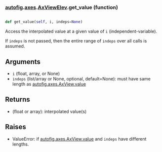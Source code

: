 ### [autofig](autofig.md).[axes](autofig.axes.md).[AxViewElev](autofig.axes.AxViewElev.md).get_value (function)


```py

def get_value(self, i, indeps=None)

```



Access the interpolated value at a given value of `i`
(independent-variable).

If `indeps` is not passed, then the entire range of `indeps` over all
calls is assumed.

Arguments
-----------
* `i` (float, array, or None)
* `indeps` (list/array or None, optional, default=None): must have same
    length as [autofig.axes.AxView.value](autofig.axes.AxView.value.md)

Returns
----------
* (float or array): interpolated value(s)

Raises
---------
* ValueError: if [autofig.axes.AxView.value](autofig.axes.AxView.value.md) and `indeps` have different
    lengths.

